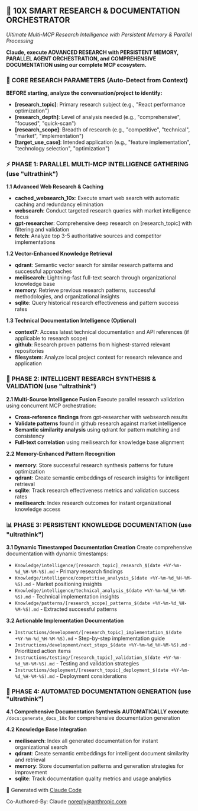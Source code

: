## 🚀 10X SMART RESEARCH & DOCUMENTATION ORCHESTRATOR
*Ultimate Multi-MCP Research Intelligence with Persistent Memory & Parallel Processing*

**Claude, execute ADVANCED RESEARCH with PERSISTENT MEMORY, PARALLEL AGENT ORCHESTRATION, and COMPREHENSIVE DOCUMENTATION using our complete MCP ecosystem.**

### 🧠 **CORE RESEARCH PARAMETERS** (Auto-Detect from Context)
**BEFORE starting, analyze the conversation/project to identify:**
- **[research_topic]**: Primary research subject (e.g., "React performance optimization")
- **[research_depth]**: Level of analysis needed (e.g., "comprehensive", "focused", "quick-scan")
- **[research_scope]**: Breadth of research (e.g., "competitive", "technical", "market", "implementation")
- **[target_use_case]**: Intended application (e.g., "feature implementation", "technology selection", "optimization")

### ⚡ **PHASE 1: PARALLEL MULTI-MCP INTELLIGENCE GATHERING** (use "ultrathink")

**1.1 Advanced Web Research & Caching**
- **cached_websearch_10x**: Execute smart web search with automatic caching and redundancy elimination
- **websearch**: Conduct targeted research queries with market intelligence focus
- **gpt-researcher**: Comprehensive deep research on [research_topic] with filtering and validation
- **fetch**: Analyze top 3-5 authoritative sources and competitor implementations

**1.2 Vector-Enhanced Knowledge Retrieval**
- **qdrant**: Semantic vector search for similar research patterns and successful approaches
- **meilisearch**: Lightning-fast full-text search through organizational knowledge base
- **memory**: Retrieve previous research patterns, successful methodologies, and organizational insights
- **sqlite**: Query historical research effectiveness and pattern success rates

**1.3 Technical Documentation Intelligence (Optional)**
- **context7**: Access latest technical documentation and API references (if applicable to research scope)
- **github**: Research proven patterns from highest-starred relevant repositories
- **filesystem**: Analyze local project context for research relevance and application

### 🔄 **PHASE 2: INTELLIGENT RESEARCH SYNTHESIS & VALIDATION** (use "ultrathink")

**2.1 Multi-Source Intelligence Fusion**
Execute parallel research validation using concurrent MCP orchestration:
- **Cross-reference findings** from gpt-researcher with websearch results
- **Validate patterns** found in github research against market intelligence
- **Semantic similarity analysis** using qdrant for pattern matching and consistency
- **Full-text correlation** using meilisearch for knowledge base alignment

**2.2 Memory-Enhanced Pattern Recognition**
- **memory**: Store successful research synthesis patterns for future optimization
- **qdrant**: Create semantic embeddings of research insights for intelligent retrieval
- **sqlite**: Track research effectiveness metrics and validation success rates
- **meilisearch**: Index research outcomes for instant organizational knowledge access

### 📊 **PHASE 3: PERSISTENT KNOWLEDGE DOCUMENTATION** (use "ultrathink")

**3.1 Dynamic Timestamped Documentation Creation**
Create comprehensive documentation with dynamic timestamps:
- `Knowledge/intelligence/[research_topic]_research_$(date +%Y-%m-%d_%H-%M-%S).md` - Primary research findings
- `Knowledge/intelligence/competitive_analysis_$(date +%Y-%m-%d_%H-%M-%S).md` - Market positioning insights
- `Knowledge/intelligence/technical_analysis_$(date +%Y-%m-%d_%H-%M-%S).md` - Technical implementation insights
- `Knowledge/patterns/[research_scope]_patterns_$(date +%Y-%m-%d_%H-%M-%S).md` - Extracted successful patterns

**3.2 Actionable Implementation Documentation**
- `Instructions/development/[research_topic]_implementation_$(date +%Y-%m-%d_%H-%M-%S).md` - Step-by-step implementation guide
- `Instructions/development/next_steps_$(date +%Y-%m-%d_%H-%M-%S).md` - Prioritized action items
- `Instructions/testing/[research_topic]_validation_$(date +%Y-%m-%d_%H-%M-%S).md` - Testing and validation strategies
- `Instructions/deployment/[research_topic]_deployment_$(date +%Y-%m-%d_%H-%M-%S).md` - Deployment considerations

### 🚀 **PHASE 4: AUTOMATED DOCUMENTATION GENERATION** (use "ultrathink")

**4.1 Comprehensive Documentation Synthesis**
**AUTOMATICALLY execute**: `/docs:generate_docs_10x` for comprehensive documentation generation

**4.2 Knowledge Base Integration**
- **meilisearch**: Index all generated documentation for instant organizational search
- **qdrant**: Create semantic embeddings for intelligent document similarity and retrieval
- **memory**: Store documentation patterns and generation strategies for improvement
- **sqlite**: Track documentation quality metrics and usage analytics

🤖 Generated with [Claude Code](https://claude.ai/code)

Co-Authored-By: Claude <noreply@anthropic.com>
